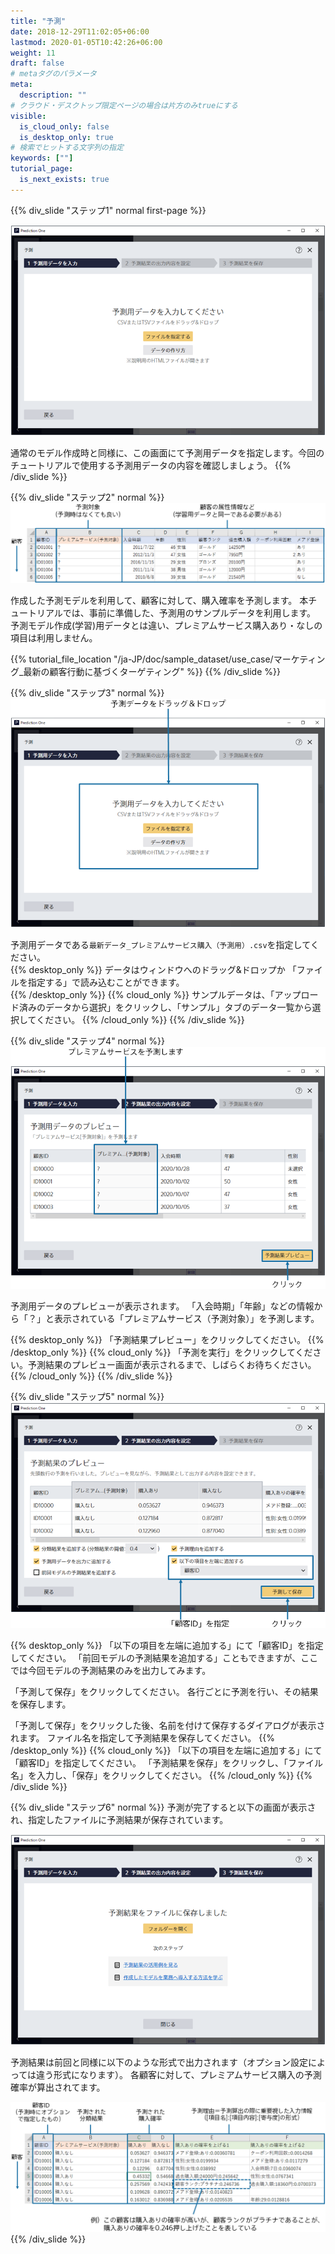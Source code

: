 ```yaml
---
title: "予測"
date: 2018-12-29T11:02:05+06:00
lastmod: 2020-01-05T10:42:26+06:00
weight: 11
draft: false
# metaタグのパラメータ
meta:
  description: ""
# クラウド・デスクトップ限定ページの場合は片方のみtrueにする
visible:
  is_cloud_only: false
  is_desktop_only: true
# 検索でヒットする文字列の指定
keywords: [""]
tutorial_page:
  is_next_exists: true
---
```


{{% div_slide "ステップ1" normal first-page %}}

![](../img/t_slide16.png)

通常のモデル作成時と同様に、この画面にて予測用データを指定します。今回のチュートリアルで使用する予測用データの内容を確認しましょう。
{{% /div_slide %}}

{{% div_slide "ステップ2" normal %}}
![](../img/t_slide17.png)

作成した予測モデルを利用して、顧客に対して、購入確率を予測します。
本チュートリアルでは、事前に準備した、予測用のサンプルデータを利用します。
予測モデル作成(学習)用データとは違い、プレミアムサービス購入あり・なしの項目は利用しません。

{{% tutorial_file_location "/ja-JP/doc/sample_dataset/use_case/マーケティング_最新の顧客行動に基づくターゲティング" %}}
{{% /div_slide %}}

{{% div_slide "ステップ3" normal %}}
![](../img/t_slide18.png)

予測用データである`最新データ_プレミアムサービス購入（予測用）.csv`を指定してください。<br/>
{{% desktop_only %}}
データはウィンドウへのドラッグ&ドロップか 「ファイルを指定する」で読み込むことができます。<br/>
{{% /desktop_only %}}
{{% cloud_only %}}
サンプルデータは、「アップロード済みのデータから選択」をクリックし、「サンプル」タブのデータ一覧から選択してください。
{{% /cloud_only %}}
{{% /div_slide %}}

{{% div_slide "ステップ4" normal %}}
![](../img/t_slide22.png)

予測用データのプレビューが表示されます。
「入会時期」「年齢」などの情報から「？」と表示されている「プレミアムサービス（予測対象）」を予測します。

{{% desktop_only %}}
「予測結果プレビュー」をクリックしてください。
{{% /desktop_only %}}
{{% cloud_only %}}
「予測を実行」をクリックしてください。予測結果のプレビュー画面が表示されるまで、しばらくお待ちください。
{{% /cloud_only %}}
{{% /div_slide %}}

{{% div_slide "ステップ5" normal %}}
![](../img/t_slide41.png)

{{% desktop_only %}}
「以下の項目を左端に追加する」にて「顧客ID」を指定してください。
「前回モデルの予測結果を追加する」こともできますが、ここでは今回モデルの予測結果のみを出力してみます。

「予測して保存」をクリックしてください。
各行ごとに予測を行い、その結果を保存します。

「予測して保存」をクリックした後、名前を付けて保存するダイアログが表示されます。
ファイル名を指定して予測結果を保存してください。
{{% /desktop_only %}}
{{% cloud_only %}}
「以下の項目を左端に追加する」にて「顧客ID」を指定してください。
「予測結果を保存」をクリックし、「ファイル名」を入力し、「保存」をクリックしてください。
{{% /cloud_only %}}
{{% /div_slide %}}

{{% div_slide "ステップ6" normal %}}
予測が完了すると以下の画面が表示され、指定したファイルに予測結果が保存されています。

![](../img/t_slide24.png)

予測結果は前回と同様に以下のような形式で出力されます（オプション設定によっては違う形式になります）。
各顧客に対して、プレミアムサービス購入の予測確率が算出されてます。

![](../img/t_slide44.png)
{{% /div_slide %}}
